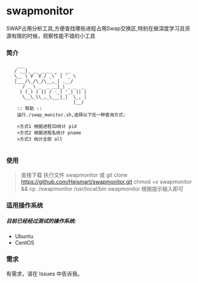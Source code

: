 # swapmonitor
SWAP占用分析工具,方便查找哪些进程占用Swap交换区,特别在做深度学习且资源有限的时候，观察性能不错的小工具

### 简介
````
    ___                       
   / __|_ __ ____ _ _ __      
   \__ \ V  V / _\` | '_ \     
   |___/\_/\_/\__,_| .__/     
      / _ \ _  _ __|_| _ _  _ 
     | (_) | || / -_) '_| || |
      \__\_\\_,_\___|_|  \_, |
                         |__/ 
    :: 帮助 ::
    运行./swap_monitor.sh,选择以下任一种查询方式:
    
    >方式1 根据进程ID统计 pid
    >方式2 根据进程名统计 pname
    >方式3 统计全部 all
    
````
### 使用
> 直接下载 执行文件 swapmonitor 或 git clone https://github.com/Heismart/swapmonitor.git
> chmod +x swapmonitor && cp ./swapmonitor /usr/local/bin
> swapmonitor
> 根据提示输入即可

### 适用操作系统

##### 目前已经经过测试的操作系统:
- Ubuntu
- CentOS

### 需求
有需求，请在 Issues 中告诉我。
